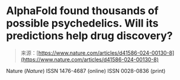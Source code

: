 <!--yml
category: 未分类
date: 2024-05-27 14:56:47
-->

# AlphaFold found thousands of possible psychedelics. Will its predictions help drug discovery?

> 来源：[https://www.nature.com/articles/d41586-024-00130-8](https://www.nature.com/articles/d41586-024-00130-8)

Nature (*Nature*) ISSN 1476-4687 (online) ISSN 0028-0836 (print)